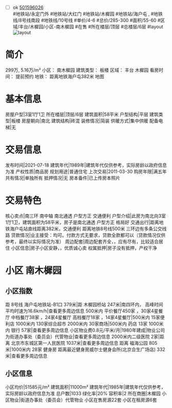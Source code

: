 - [ ] ok [501596026](https://bj.5i5j.com/ershoufang/501596026.html)  
 #地铁站/永定门外 #地铁站/大红门 #地铁站/木樨园 #地铁站/海户屯 ,  #地铁线/8号线南段 #地铁线/10号线
#单价/4-6 #总价/285-300 #面积/55-60   #区域/丰台/木樨园/小区-南木樨园 #在售 #所在楼层/顶层 #总楼层/6层 #layout 
![layout](http://image2a.5i5j.com/bdir/layout/78a264234bb44c6cb2e1e5513b0e464f.jpg_P5.jpg) 
# 简介 
 299万,  5.16万/m² 
小区： 南木樨园
建筑类型： 板楼
区域： 丰台 木樨园
看房时间： 提前预约
地铁： 距离地铁海户屯382米 地图
# 基本信息 
 房屋户型|3室1厅1卫
所在楼层|顶层/6层
建筑面积|58平米
户型结构|平层
建筑类型|板楼
房屋朝向|南北
建筑结构|砖混
装修情况|简装
供暖方式|集中供暖
配备电梯|无
# 交易信息 
 发布时间|2021-07-18
建筑年代|1989年|建筑年代仅供参考，实际房龄以政府信息为准
产权性质|商品房
规划用途|普通住宅
上次交易|2011-03-30
购房年限|满五年
共有情况|单独所有
抵押情况|无
房本备件|已上传房本照片
# 交易特色 
 核心卖点|南三环  南中轴  南北通透 户型方正  交通便利
户型介绍|此房为南北向3室1厅1卫，建筑面积为58平米，房子是南北通透 户型方正  格局好
交通出行|距离地铁海户屯站直线距离382米，交通便利 距离地铁8号线500米 三环边有多条公交线路
贷款情况|业主接受：均可。付款方式无要求，贷款全款都可以（贷款情况仅供参考，最终以实际情况为准）
周边配套|周边配套齐全，，应有尽有，比较适合居住
小区信息|房子小区安静，，优质诚心卖
权属抵押|房子没有抵押，产权干净
# 小区 南木樨园
## 小区指数 
 距 8号线 海户屯地铁站-B1口 379米|距 木樨园桥站 247米|南四环内， 高峰时间平均时速为16.6km/h|查看更多周边信息
500米内 平价餐厅450家 ，30家4星餐厅
中档餐厅38家 ，24家4星餐厅
高档餐厅18家 ，14家4星餐厅|500米内 15家便利店
1000米内 130家综合超市
2000米内 30家商场|500米内 药店 13家
1000米内 银行 57家|查看更多周边信息
小区物业费0.8元/平米/月|1980年建成|物业公司为街道办事处（委员会）代管物业|查看更多周边信息
2000米内二级医院 2家|距离 北京市东城区第一人民医院  1037米|查看更多周边信息
距离 福海公园 805米|1000米内 28家 健身房
距离最近健身房威尔士健身会所(北京合生广场店) 332米|查看更多周边信息
## 小区信息 
 小区均价|51585元/m²
建筑面积|11000m²
建筑年代|1985年|建筑年代仅供参考，实际房龄以政府信息为准
总户数|1033
绿化率|20%
容积率|2
所在商圈|木樨园
小区物业|街道办事处（委员会）代管物业
小区在售房源22套
小区在租房源6套
